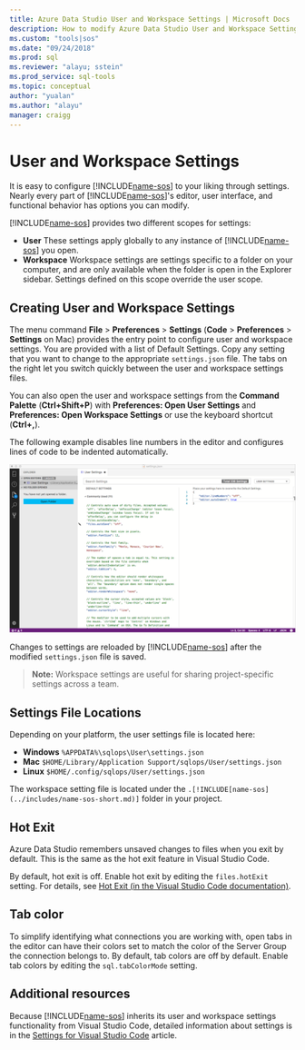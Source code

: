 ```yaml
---
title: Azure Data Studio User and Workspace Settings | Microsoft Docs
description: How to modify Azure Data Studio User and Workspace Settings.
ms.custom: "tools|sos"
ms.date: "09/24/2018"
ms.prod: sql
ms.reviewer: "alayu; sstein"
ms.prod_service: sql-tools
ms.topic: conceptual
author: "yualan"
ms.author: "alayu"
manager: craigg
---
```

# User and Workspace Settings

It is easy to configure [!INCLUDE[name-sos](../includes/name-sos-short.md)] to your liking through settings. Nearly every part of [!INCLUDE[name-sos](../includes/name-sos-short.md)]'s editor, user interface, and functional behavior has options you can modify.

[!INCLUDE[name-sos](../includes/name-sos-short.md)] provides two different scopes for settings:

* **User** These settings apply globally to any instance of [!INCLUDE[name-sos](../includes/name-sos-short.md)] you open.
* **Workspace** Workspace settings are settings specific to a folder on your computer, and are only available when the folder is open in the Explorer sidebar. Settings defined on this scope override the user scope.

## Creating User and Workspace Settings

The menu command **File** > **Preferences** > **Settings** (**Code** > **Preferences** > **Settings** on Mac) provides the entry point to configure user and workspace settings. You are provided with a list of Default Settings. Copy any setting that you want to change to the appropriate `settings.json` file. The tabs on the right let you switch quickly between the user and workspace settings files.

You can also open the user and workspace settings from the **Command Palette** (**Ctrl+Shift+P**) with **Preferences: Open User Settings** and **Preferences: Open Workspace Settings** or use the keyboard shortcut (**Ctrl+,**).

The following example disables line numbers in the editor and configures lines of code to be indented automatically.

![Example Settings](media/settings/sample-settings.png)

Changes to settings are reloaded by [!INCLUDE[name-sos](../includes/name-sos-short.md)] after the modified `settings.json` file is saved.

>**Note:** Workspace settings are useful for sharing project-specific settings across a team.

## Settings File Locations

Depending on your platform, the user settings file is located here:

* **Windows** `%APPDATA%\sqlops\User\settings.json`
* **Mac** `$HOME/Library/Application Support/sqlops/User/settings.json`
* **Linux** `$HOME/.config/sqlops/User/settings.json`

The workspace setting file is located under the `.[!INCLUDE[name-sos](../includes/name-sos-short.md)]` folder in your project.

## Hot Exit

Azure Data Studio remembers unsaved changes to files when you exit by default. This is the same as the hot exit feature in Visual Studio Code.

By default, hot exit is off. Enable hot exit by editing the `files.hotExit` setting. For details, see [Hot Exit (in the Visual Studio Code documentation)](https://code.visualstudio.com/docs/editor/codebasics#_hot-exit).


## Tab color

To simplify identifying what connections you are working with, open tabs in the editor can have their colors set to match the color of the Server Group the connection belongs to. By default, tab colors are off by default. Enable tab colors by editing the `sql.tabColorMode` setting.

## Additional resources

Because [!INCLUDE[name-sos](../includes/name-sos-short.md)] inherits its user and workspace settings functionality from Visual Studio Code, detailed information about settings is in the [Settings for Visual Studio Code](https://code.visualstudio.com/docs/getstarted/settings) article.
